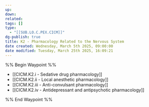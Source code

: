 ```yaml
---
up: 
down: 
related: 
tags: []
type:
  - "[[SUB.LO.C.PEX.CICM]]"
dg-publish: true
title: K2 - Pharmacology Related to the Nervous System
date created: Wednesday, March 5th 2025, 09:00:00
date modified: Tuesday, March 25th 2025, 16:09:21
---
```


%% Begin Waypoint %%

- [[CICM.K2.i - Sedative drug pharmacology]]
- [[CICM.K2.ii - Local anesthetic pharmacology]]
- [[CICM.K2.iii - Anti-convulsant pharmacology]]
- [[CICM.K2.iv - Antidepressant and antipsychotic pharmacology]]

%% End Waypoint %%
